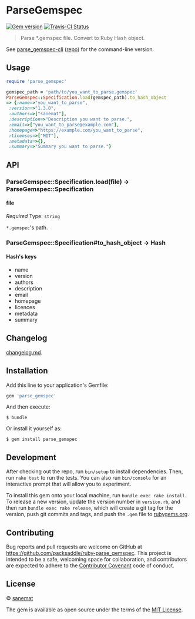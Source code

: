 # ParseGemspec

[![Gem version][gem-image]][gem-url] [![Travis-CI Status][travis-image]][travis-url]

> Parse *.gemspec file. Convert to Ruby Hash object.

See [parse_gemspec-cli](https://rubygems.org/gems/parse_gemspec-cli) ([repo](https://github.com/packsaddle/ruby-parse_gemspec-cli)) for the command-line version.


## Usage

```ruby
require 'parse_gemspec'

gemspec_path = 'path/to/you_want_to_parse.gemspec'
ParseGemspec::Specification.load(gemspec_path).to_hash_object
=> {:name=>"you_want_to_parse",
 :version=>"1.3.0",
 :authors=>["sanemat"],
 :description=>"Description you want to parse.",
 :email=>["you_want_to_parse@example.com"],
 :homepage=>"https://example.com/you_want_to_parse",
 :licenses=>["MIT"],
 :metadata=>{},
 :summary=>"Summary you want to parse."}
```


## API

### ParseGemspec::Specification.load(file) -> ParseGemspec::Specification

#### file

*Required*
Type: `string`

`*.gemspec`'s path.

### ParseGemspec::Specification#to_hash_object -> Hash

#### Hash's keys

* name
* version
* authors
* description
* email
* homepage
* licences
* metadata
* summary


## Changelog

[changelog.md](./changelog.md).


## Installation

Add this line to your application's Gemfile:

```ruby
gem 'parse_gemspec'
```

And then execute:

    $ bundle

Or install it yourself as:

    $ gem install parse_gemspec


## Development

After checking out the repo, run `bin/setup` to install dependencies. Then, run `rake test` to run the tests. You can also run `bin/console` for an interactive prompt that will allow you to experiment.

To install this gem onto your local machine, run `bundle exec rake install`. To release a new version, update the version number in `version.rb`, and then run `bundle exec rake release`, which will create a git tag for the version, push git commits and tags, and push the `.gem` file to [rubygems.org](https://rubygems.org).


## Contributing

Bug reports and pull requests are welcome on GitHub at https://github.com/packsaddle/ruby-parse_gemspec. This project is intended to be a safe, welcoming space for collaboration, and contributors are expected to adhere to the [Contributor Covenant](contributor-covenant.org) code of conduct.


## License

© [sanemat](http://sane.jp)

The gem is available as open source under the terms of the [MIT License](http://opensource.org/licenses/MIT).

[travis-url]: https://travis-ci.org/packsaddle/ruby-parse_gemspec
[travis-image]: https://img.shields.io/travis/packsaddle/ruby-parse_gemspec/master.svg?style=flat-square&label=build%20%28linux%29
[gem-url]: https://rubygems.org/gems/parse_gemspec
[gem-image]: http://img.shields.io/gem/v/parse_gemspec.svg?style=flat-square
